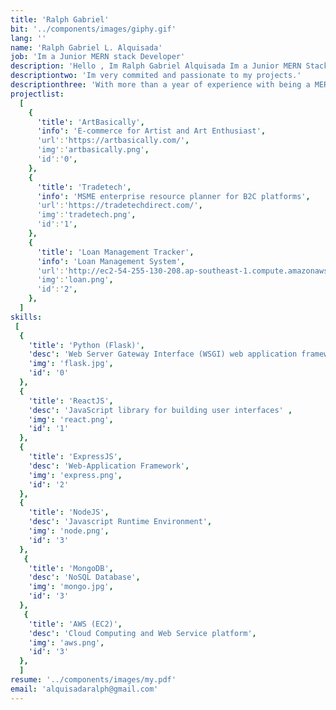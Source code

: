```yaml
---
title: 'Ralph Gabriel'
bit: '../components/images/giphy.gif'
lang: ''
name: 'Ralph Gabriel L. Alquisada'
job: 'Im a Junior MERN stack Developer'
description: 'Hello , Im Ralph Gabriel Alquisada Im a Junior MERN Stack Developer based in Iloilo City , Philippines.'
descriptiontwo: 'Im very commited and passionate to my projects.'
descriptionthree: 'With more than a year of experience with being a MERN Stack Developer, I have achieved the skills to build great and responsive websites.'
projectlist:
  [
    {
      'title': 'ArtBasically',
      'info': 'E-commerce for Artist and Art Enthusiast',
      'url':'https://artbasically.com/',
      'img':'artbasically.png',
      'id':'0',
    },
    {
      'title': 'Tradetech',
      'info': 'MSME enterprise resource planner for B2C platforms',
      'url':'https://tradetechdirect.com/',
      'img':'tradetech.png',
      'id':'1',
    },
    {
      'title': 'Loan Management Tracker',
      'info': 'Loan Management System',
      'url':'http://ec2-54-255-130-208.ap-southeast-1.compute.amazonaws.com/',
      'img':'loan.png',
      'id':'2',
    },
  ]
skills:
 [
  {
    'title': 'Python (Flask)', 
    'desc': 'Web Server Gateway Interface (WSGI) web application framework',
    'img': 'flask.jpg',
    'id': '0'
  },
  {
    'title': 'ReactJS',
    'desc': 'JavaScript library for building user interfaces' ,
    'img': 'react.png',
    'id': '1'
  },
  {
    'title': 'ExpressJS', 
    'desc': 'Web-Application Framework',
    'img': 'express.png',
    'id': '2'
  },
  {
    'title': 'NodeJS',
    'desc': 'Javascript Runtime Environment',
    'img': 'node.png',
    'id': '3'
  },
   {
    'title': 'MongoDB',
    'desc': 'NoSQL Database',
    'img': 'mongo.jpg',
    'id': '3'
  },
   {
    'title': 'AWS (EC2)',
    'desc': 'Cloud Computing and Web Service platform',
    'img': 'aws.png',
    'id': '3'
  },
  ]
resume: '../components/images/my.pdf'
email: 'alquisadaralph@gmail.com'
---
```

